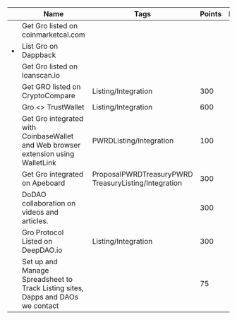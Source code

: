 |     | Name | Tags | Points | Reward | Due | Assignees | Actions |
| --- | --- | --- | --- | --- | --- | --- | --- |
|     |  Get Gro listed on coinmarketcal.com |     |     |     |     |     |     |
| •   |  List Gro on Dappback |     |     |     |     | ![](https://storage.googleapis.com/assets.dework.xyz/uploads/188b56de-bcb9-476c-bbb0-fa91bce6f2fe/wp5854990-berlin-money-heist-wallpapers.jpg) |     |
|     |  Get Gro listed on loanscan.io |     |     |     |     | H   |     |
|     |  Get GRO listed on CryptoCompare | Listing/Integration | 300 |     |     | H   |     |
|     |  Gro <> TrustWallet | Listing/Integration | 600 |     |     | H   |     |
|     |  Get Gro integrated with CoinbaseWallet and Web browser extension using WalletLink | PWRDListing/Integration | 100 |     |     | ![](https://cdn.discordapp.com/avatars/394203456900038657/8ebb5f7488cb7a84fde117dc0d6708b8.jpg) |     |
|     |  Get Gro integrated on Apeboard | ProposalPWRDTreasuryPWRD TreasuryListing/Integration | 300 |     |     | ![](https://cdn.discordapp.com/avatars/394203456900038657/8ebb5f7488cb7a84fde117dc0d6708b8.jpg) |     |
|     |  DoDAO collaboration on videos and articles. |     | 300 |     |     | M   |     |
|     |  Gro Protocol Listed on DeepDAO.io | Listing/Integration | 300 |     |     | ![](https://cdn.discordapp.com/avatars/903960758008815656/7371402bde25063e14cc06c6aec53b70.jpg) |     |
|     |  Set up and Manage Spreadsheet to Track Listing sites, Dapps and DAOs we contact |     | 75  |     |     | H   |     |
